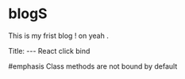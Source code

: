 # blogS

This is my frist blog ! on yeah .

Title:  --- React click bind

#emphasis
Class methods are not bound by default



